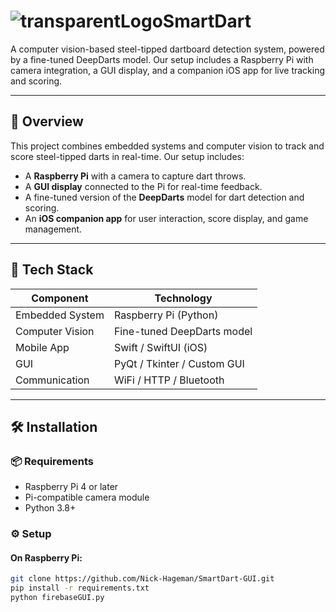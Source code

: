 #  ![transparentLogoSmartDart](https://github.com/user-attachments/assets/3fbc8e25-96fd-48b7-b027-0a79216512cf)

A computer vision-based steel-tipped dartboard detection system, powered by a fine-tuned DeepDarts model. Our setup includes a Raspberry Pi with camera integration, a GUI display, and a companion iOS app for live tracking and scoring.

---

## 🎯 Overview

This project combines embedded systems and computer vision to track and score steel-tipped darts in real-time. Our setup includes:

- A **Raspberry Pi** with a camera to capture dart throws.
- A **GUI display** connected to the Pi for real-time feedback.
- A fine-tuned version of the **DeepDarts** model for dart detection and scoring.
- An **iOS companion app** for user interaction, score display, and game management.

---

## 🧠 Tech Stack

| Component         | Technology                 |
|------------------|----------------------------|
| Embedded System  | Raspberry Pi (Python)      |
| Computer Vision  | Fine-tuned DeepDarts model |
| Mobile App       | Swift / SwiftUI (iOS)      |
| GUI              | PyQt / Tkinter / Custom GUI|
| Communication    | WiFi / HTTP / Bluetooth    |

---

## 🛠️ Installation

### 📦 Requirements

- Raspberry Pi 4 or later
- Pi-compatible camera module
- Python 3.8+

### ⚙️ Setup

#### On Raspberry Pi:

```bash
git clone https://github.com/Nick-Hageman/SmartDart-GUI.git
pip install -r requirements.txt
python firebaseGUI.py
